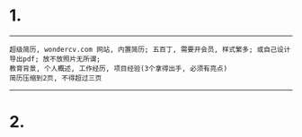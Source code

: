

# 1.


  ****************
    超级简历, wondercv.com 网站, 内置简历; 五百丁, 需要开会员, 样式繁多; 或自己设计导出pdf; 放不放照片无所谓;
    教育背景, 个人概述, 工作经历, 项目经验(3个拿得出手, 必须有亮点)
    简历压缩到2页, 不得超过三页
    
  ****************

# 2. 

